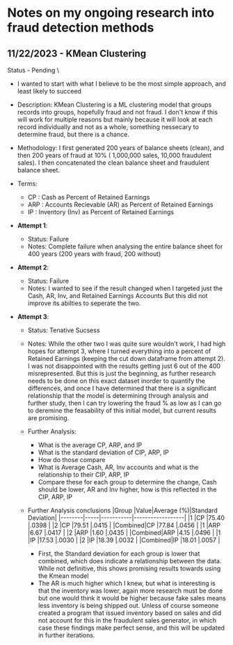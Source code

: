 # Notes on my ongoing research into fraud detection methods

## 11/22/2023 - KMean Clustering 
Status - Pending \ 
- I wanted to start with what I believe to be the most simple approach, and least likely to succeed
- Description: KMean Clustering is a ML clustering model that groups records into groups, hopefully fraud
and not fraud. I don't know if this will work for multiple reasons but mainly because it will look at each record
individually and not as a whole, something nessecary to determine fraud, but there is a chance.

- Methodology: I first generated 200 years of balance sheets (clean), and then 200 years of fraud at 10% (
1,000,000 sales, 10,000 fraudulent sales). I then concatenated the clean balance sheet and fraudulent balance sheet.
- Terms:
  - CP : Cash as Percent of Retained Earnings
  - ARP : Accounts Recievable (AR) as Percent of Retained Earnings
  - IP : Inventory (Inv) as Percent of Retained Earnings

- **Attempt 1**:
  - Status: Failure
  - Notes: Complete failure when analysing the entire balance sheet for 400 years (200 years with fraud, 200 without)
- **Attempt 2**:
  - Status: Failure
  - Notes: I wanted to see if the result changed when I targeted just the Cash, AR, Inv, and Retained Earnings Accounts
But this did not improve its abilties to seperate the two.
- **Attempt 3**:
  - Status: Tenative Sucsess
  - Notes: While the other two I was quite sure wouldn't work, I had high hopes for attempt 3, where I turned everything
into a percent of Retained Earnings (keeping the cut down dataframe from attempt 2). I was not disappointed with the results
getting just 6 out of the 400 misrepresented. But this is just the beginning, as further research needs to be done on this exact
dataset inorder to quantify the differences, and once I have determined that there is a significant relationship that the
model is determining through analysis and further study, then I can try lowering the fraud % as low as I can go to deremine
the feasability of this initial model, but current results are promising.
  - Further Analysis:
    - What is the average CP, ARP, and IP
    - What is the standard deviation of CIP, ARP, IP
    - How do those compare
    - What is Average Cash, AR, Inv accounts and what is the relationship to their CIP, ARP, IP
    - Compare these for each group to determine the change, Cash should be lower, AR and Inv higher, how is this reflected in the CIP, ARP, IP
  - Further Analysis conclusions
    |Group   |Value|Average (%)|Standard Deviation|
    |--------|-----|-----------|------------------|
    |1       |CP   |75.40      |.0398             |
    |2       |CP   |79.51      |.0415             |
    |Combined|CP   |77.84      |.0456             |
    |1       |ARP  |6.67       |.0417             |
    |2       |ARP  |1.60       |.0435             |
    |Combined|ARP  |4.15       |.0496             |
    |1       |IP   |17.53      |.0030             |
    |2       |IP   |18.39      |.0032             |
    |Combined|IP   |18.01      |.0057             |

    - First, the Standard deviation for each group is lower that combined, which does indicate a relationship between the data. While not definitive, this shows promising results towards using the Kmean model
    - The AR is much higher which I knew, but what is interesting is that the inventory was lower, again more research must be done but one would think it would be higher because fake sales means less inventory is being shipped out. Unless of course someone created a program that issued inventory based on sales and did not account for this in the fraudulent sales generator, in which case these findings make perfect sense, and this will be updated in further iterations.

